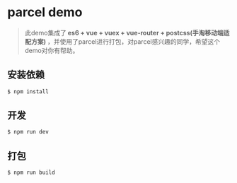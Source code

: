 # parcel demo

> 此demo集成了<b> es6 + vue + vuex + vue-router + postcss(手淘移动端适配方案) </b>，并使用了parcel进行打包，对parcel感兴趣的同学，希望这个demo对你有帮助。

## 安装依赖

```bash
$ npm install
```

## 开发

```bash
$ npm run dev
```

## 打包

```bash
$ npm run build
```
